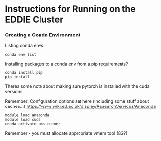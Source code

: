 # Instructions for Running on the EDDIE Cluster

### Creating a Conda Environment

Listing conda envs:

    conda env list

Installing packages to a conda env from a pip requirements?

    conda install pip
    pip install


Theres some note about making sure pytorch is installed with the cuda versions


Remember: Configuration options set here (including some stuff about caches...)
https://www.wiki.ed.ac.uk/display/ResearchServices/Anaconda

    module load anaconda
    module load cuda
    conda activate ams-runner

Remember - you must allocate appropriate vmem too! (8G?)

